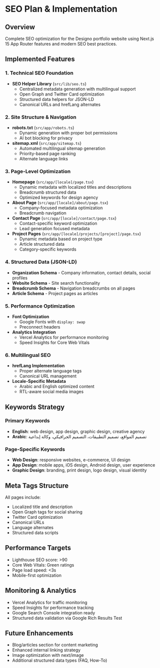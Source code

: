 # SEO Plan & Implementation

## Overview
Complete SEO optimization for the Designo portfolio website using Next.js 15 App Router features and modern SEO best practices.

## Implemented Features

### 1. Technical SEO Foundation
- **SEO Helper Library** (`src/lib/seo.ts`)
  - Centralized metadata generation with multilingual support
  - Open Graph and Twitter Card optimization
  - Structured data helpers for JSON-LD
  - Canonical URLs and hrefLang alternates

### 2. Site Structure & Navigation
- **robots.txt** (`src/app/robots.ts`)
  - Dynamic generation with proper bot permissions
  - AI bot blocking for privacy
- **sitemap.xml** (`src/app/sitemap.ts`)
  - Automated multilingual sitemap generation
  - Priority-based page ranking
  - Alternate language links

### 3. Page-Level Optimization
- **Homepage** (`src/app/[locale]/page.tsx`)
  - Dynamic metadata with localized titles and descriptions
  - Breadcrumb structured data
  - Optimized keywords for design agency
- **About Page** (`src/app/[locale]/about/page.tsx`)
  - Company-focused metadata optimization
  - Breadcrumb navigation
- **Contact Page** (`src/app/[locale]/contact/page.tsx`)
  - Contact-specific keyword optimization
  - Lead generation focused metadata
- **Project Pages** (`src/app/[locale]/projects/[project]/page.tsx`)
  - Dynamic metadata based on project type
  - Article structured data
  - Category-specific keywords

### 4. Structured Data (JSON-LD)
- **Organization Schema** - Company information, contact details, social profiles
- **Website Schema** - Site search functionality
- **Breadcrumb Schema** - Navigation breadcrumbs on all pages
- **Article Schema** - Project pages as articles

### 5. Performance Optimization
- **Font Optimization**
  - Google Fonts with `display: swap`
  - Preconnect headers
- **Analytics Integration**
  - Vercel Analytics for performance monitoring
  - Speed Insights for Core Web Vitals

### 6. Multilingual SEO
- **hrefLang Implementation**
  - Proper alternate language tags
  - Canonical URL management
- **Locale-Specific Metadata**
  - Arabic and English optimized content
  - RTL-aware social media images

## Keywords Strategy

### Primary Keywords
- **English**: web design, app design, graphic design, creative agency
- **Arabic**: تصميم المواقع، تصميم التطبيقات، التصميم الجرافيكي، وكالة إبداعية

### Page-Specific Keywords
- **Web Design**: responsive websites, e-commerce, UI design
- **App Design**: mobile apps, iOS design, Android design, user experience  
- **Graphic Design**: branding, print design, logo design, visual identity

## Meta Tags Structure
All pages include:
- Localized title and description
- Open Graph tags for social sharing
- Twitter Card optimization
- Canonical URLs
- Language alternates
- Structured data scripts

## Performance Targets
- Lighthouse SEO score: >90
- Core Web Vitals: Green ratings
- Page load speed: <3s
- Mobile-first optimization

## Monitoring & Analytics
- Vercel Analytics for traffic monitoring
- Speed Insights for performance tracking
- Google Search Console integration ready
- Structured data validation via Google Rich Results Test

## Future Enhancements
- Blog/articles section for content marketing
- Enhanced internal linking strategy
- Image optimization with next/image
- Additional structured data types (FAQ, How-To)